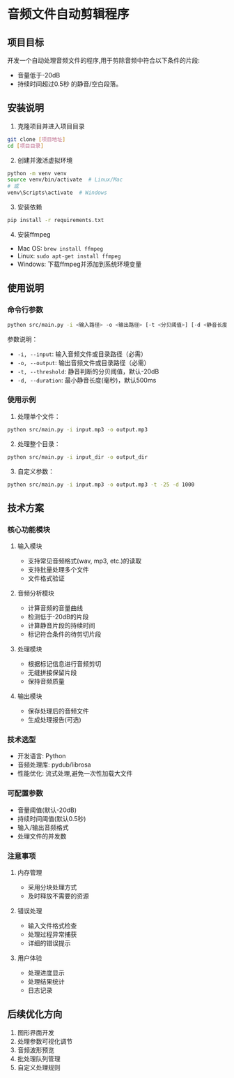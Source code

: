 # 音频文件自动剪辑程序

## 项目目标
开发一个自动处理音频文件的程序,用于剪除音频中符合以下条件的片段:
- 音量低于-20dB
- 持续时间超过0.5秒
的静音/空白段落。

## 安装说明

1. 克隆项目并进入项目目录
```bash
git clone [项目地址]
cd [项目目录]
```

2. 创建并激活虚拟环境
```bash
python -m venv venv
source venv/bin/activate  # Linux/Mac
# 或
venv\Scripts\activate  # Windows
```

3. 安装依赖
```bash
pip install -r requirements.txt
```

4. 安装ffmpeg
- Mac OS: `brew install ffmpeg`
- Linux: `sudo apt-get install ffmpeg`
- Windows: 下载ffmpeg并添加到系统环境变量

## 使用说明

### 命令行参数
```bash
python src/main.py -i <输入路径> -o <输出路径> [-t <分贝阈值>] [-d <静音长度>]
```

参数说明：
- `-i, --input`: 输入音频文件或目录路径（必需）
- `-o, --output`: 输出音频文件或目录路径（必需）
- `-t, --threshold`: 静音判断的分贝阈值，默认-20dB
- `-d, --duration`: 最小静音长度(毫秒)，默认500ms

### 使用示例

1. 处理单个文件：
```bash
python src/main.py -i input.mp3 -o output.mp3
```

2. 处理整个目录：
```bash
python src/main.py -i input_dir -o output_dir
```

3. 自定义参数：
```bash
python src/main.py -i input.mp3 -o output.mp3 -t -25 -d 1000
```

## 技术方案

### 核心功能模块
1. 输入模块
   - 支持常见音频格式(wav, mp3, etc.)的读取
   - 支持批量处理多个文件
   - 文件格式验证

2. 音频分析模块
   - 计算音频的音量曲线
   - 检测低于-20dB的片段
   - 计算静音片段的持续时间
   - 标记符合条件的待剪切片段

3. 处理模块
   - 根据标记信息进行音频剪切
   - 无缝拼接保留片段
   - 保持音频质量

4. 输出模块
   - 保存处理后的音频文件
   - 生成处理报告(可选)

### 技术选型
- 开发语言: Python
- 音频处理库: pydub/librosa
- 性能优化: 流式处理,避免一次性加载大文件

### 可配置参数
- 音量阈值(默认-20dB)
- 持续时间阈值(默认0.5秒)
- 输入/输出音频格式
- 处理文件的并发数

### 注意事项
1. 内存管理
   - 采用分块处理方式
   - 及时释放不需要的资源

2. 错误处理
   - 输入文件格式检查
   - 处理过程异常捕获
   - 详细的错误提示

3. 用户体验
   - 处理进度显示
   - 处理结果统计
   - 日志记录

## 后续优化方向
1. 图形界面开发
2. 处理参数可视化调节
3. 音频波形预览
4. 批处理队列管理
5. 自定义处理规则
